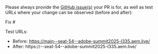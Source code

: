 Please always provide the [GitHub issue(s)](../issues) your PR is for, as well as test URLs where your change can be observed (before and after):

Fix #<gh-issue-id>

Test URLs:
- Before: https://main--seat-54--adobe-summit2025-l335.aem.live/
- After: https://<branch>--seat-54--adobe-summit2025-l335.aem.live/
